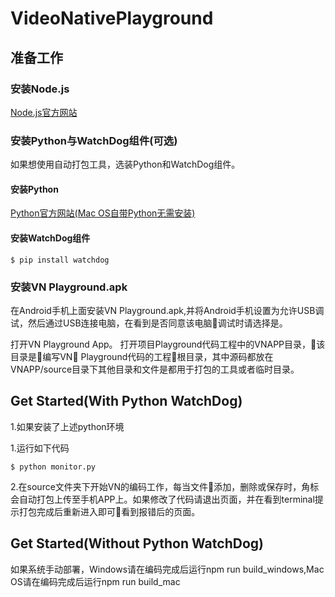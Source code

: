 # VideoNativePlayground

## 准备工作

### 安装Node.js

[Node.js官方网站](!https://nodejs.org/en/)

### 安装Python与WatchDog组件(可选)

如果想使用自动打包工具，选装Python和WatchDog组件。  

#### 安装Python

[Python官方网站(Mac OS自带Python无需安装)](!https://www.python.org/)

#### 安装WatchDog组件

```shell
$ pip install watchdog
```

### 安装VN Playground.apk

在Android手机上面安装VN Playground.apk,并将Android手机设置为允许USB调试，然后通过USB连接电脑，在看到是否同意该电脑调试时请选择是。  

打开VN Playground App。
打开项目Playground代码工程中的VNAPP目录，该目录是编写VN Playground代码的工程根目录，其中源码都放在VNAPP/source目录下其他目录和文件是都用于打包的工具或者临时目录。

## Get Started(With Python WatchDog)

1.如果安装了上述python环境

1.运行如下代码
```shell
$ python monitor.py
```

2.在source文件夹下开始VN的编码工作，每当文件添加，删除或保存时，角标会自动打包上传至手机APP上。如果修改了代码请退出页面，并在看到terminal提示打包完成后重新进入即可看到报错后的页面。

## Get Started(Without Python WatchDog)

如果系统手动部署，Windows请在编码完成后运行npm run build_windows,Mac OS请在编码完成后运行npm run build_mac
